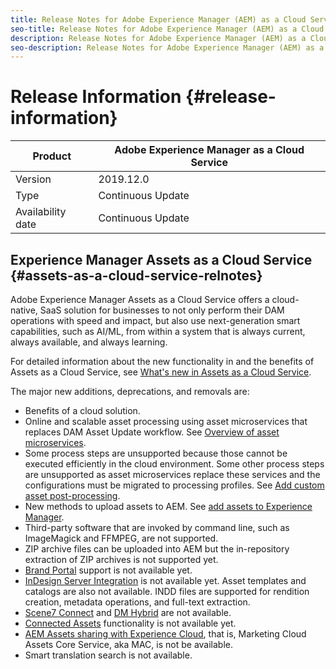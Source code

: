 ```yaml
---
title: Release Notes for Adobe Experience Manager (AEM) as a Cloud Service.
seo-title: Release Notes for Adobe Experience Manager (AEM) as a Cloud Service.
description: Release Notes for Adobe Experience Manager (AEM) as a Cloud Service. 
seo-description: Release Notes for Adobe Experience Manager (AEM) as a Cloud Service. 
---
```


# Release Information {#release-information}

<!-- details need confirmation by PMs -->

| Product | Adobe Experience Manager as a Cloud Service |
|---|---|
| Version | 2019.12.0 |
| Type | Continuous Update |
| Availability date | Continuous Update |

## Experience Manager Assets as a Cloud Service {#assets-as-a-cloud-service-relnotes}

<!-- Need more details from gklebus 
For overall changes to AEM, link back to /help/release-notes/aem-cloud-changes.md when it is available in master.
-->

Adobe Experience Manager Assets as a Cloud Service offers a cloud-native, SaaS solution for businesses to not only perform their DAM operations with speed and impact, but also use next-generation smart capabilities, such as AI/ML, from within a system that is always current, always available, and always learning.

For detailed information about the new functionality in and the benefits of Assets as a Cloud Service, see [What's new in Assets as a Cloud Service](/help/assets/whats-new-assets.md).

The major new additions, deprecations, and removals are:

* Benefits of a cloud solution. <!-- Insert link to aem-cloud-changes.md  -->
* Online and scalable asset processing using asset microservices that replaces DAM Asset Update workflow. See [Overview of asset microservices](/help/assets/asset-microservices-overview.md).
* Some process steps are unsupported because those cannot be executed efficiently in the cloud environment. Some other process steps are unsupported as asset microservices replace these services and the configurations must be migrated to processing profiles. See [Add custom asset post-processing](/help/assets/asset-microservices-overview.md#add-custom-asset-post-processing).
* New methods to upload assets to AEM. See [add assets to Experience Manager](/help/assets/add-assets.md).
* Third-party software that are invoked by command line, such as ImageMagick and FFMPEG, are not supported.
* ZIP archive files can be uploaded into AEM but the in-repository extraction of ZIP archives is not supported yet.
* [Brand Portal](https://docs.adobe.com/content/help/en/experience-manager-brand-portal/using/introduction/brand-portal.html) support is not available yet.
* [InDesign Server Integration](https://helpx.adobe.com/experience-manager/6-5/assets/using/indesign.html) is not available yet. Asset templates and catalogs are also not available. INDD files are supported for rendition creation, metadata operations, and full-text extraction.
* [Scene7 Connect](https://helpx.adobe.com/experience-manager/6-5/sites/administering/using/scene7.html) and [DM Hybrid](https://helpx.adobe.com/experience-manager/6-5/assets/using/config-dynamic.html) are not available.
* [Connected Assets](https://helpx.adobe.com/experience-manager/6-5/assets/using/use-assets-across-connected-assets-instances.html) functionality is not available yet.
* [AEM Assets sharing with Experience Cloud](https://docs.adobe.com/content/help/en/experience-manager-65/administering/integration/configure-assets-cc-integration.html), that is, Marketing Cloud Assets Core Service, aka MAC, is not be available.
* Smart translation search is not available.
